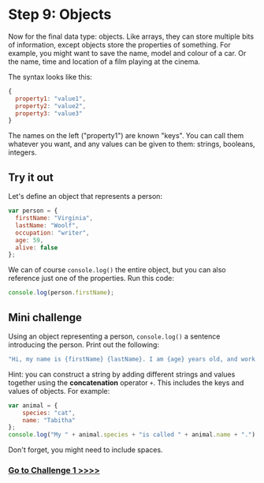 # Step 9: Objects

Now for the final data type: objects. Like arrays, they can store multiple bits of information, except objects store the properties of something. For example, you might want to save the name, model and colour of a car. Or the name, time and location of a film playing at the cinema.

The syntax looks like this:

```js
{
  property1: "value1",
  property2: "value2",
  property3: "value3"
}
```

The names on the left ("property1") are known "keys". You can call them whatever you want, and any values can be given to them: strings, booleans, integers.

## Try it out

Let's define an object that represents a person:

```js
var person = {
  firstName: "Virginia",
  lastName: "Woolf",
  occupation: "writer",
  age: 59,
  alive: false
};
```

We can of course `console.log()` the entire object, but you can also reference just one of the properties. Run this code:

```js
console.log(person.firstName);
```

## Mini challenge

Using an object representing a person, `console.log()` a sentence introducing the person. Print out the following:

```js
"Hi, my name is {firstName} {lastName}. I am {age} years old, and work as a {occupation}."
```

Hint: you can construct a string by adding different strings and values together using the <strong>concatenation</strong> operator `+`. This includes the keys and values of objects. For example:

```js
var animal = {
    species: "cat", 
    name: "Tabitha"
};
console.log("My " + animal.species + "is called " + animal.name + ".");
```

Don't forget, you might need to include spaces.

### [Go to Challenge 1 >>>>](https://github.com/node-girls/beginners-javascript/blob/master/challenge01.md)
